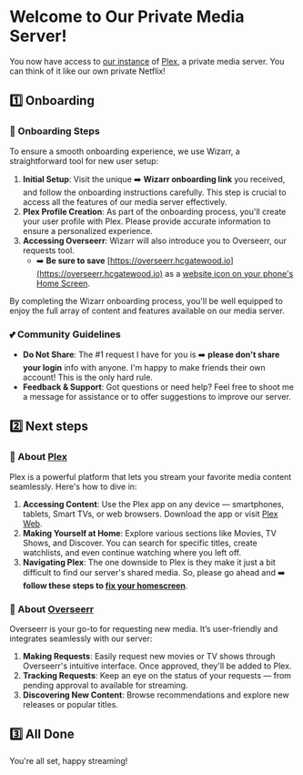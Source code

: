 # Welcome to Our Private Media Server!

You now have access to [our instance](https://plex.hcgatewood.io) of [Plex](https://www.plex.tv/), a private media server. You can think of it like our own private Netflix!

## 1️⃣ Onboarding

### 🌟 Onboarding Steps

To ensure a smooth onboarding experience, we use Wizarr, a straightforward tool for new user setup:

1. **Initial Setup**: Visit the unique ➡️ **Wizarr onboarding link** you received, and follow the onboarding instructions carefully. This step is crucial to access all the features of our media server effectively.
2. **Plex Profile Creation**: As part of the onboarding process, you'll create your user profile with Plex. Please provide accurate information to ensure a personalized experience.
3. **Accessing Overseerr**: Wizarr will also introduce you to Overseerr, our requests tool.
    - ➡️ **Be sure to save** [https://overseerr.hcgatewood.io](https://overseerr.hcgatewood.io) as a [website icon on your phone's Home Screen](https://support.apple.com/guide/iphone/bookmark-favorite-webpages-iph42ab2f3a7/ios#:~:text=Add%20a%20website%20icon%20to%20your%20Home%20Screen).

By completing the Wizarr onboarding process, you'll be well equipped to enjoy the full array of content and features available on our media server.

### 💕 Community Guidelines

- **Do Not Share**: The #1 request I have for you is ➡️ **please don't share your login** info with anyone. I'm happy to make friends their own account! This is the only hard rule.
- **Feedback & Support**: Got questions or need help? Feel free to shoot me a message for assistance or to offer suggestions to improve our server.

## 2️⃣ Next steps

### 🍿 About [Plex](https://plex.hcgatewood.io)

Plex is a powerful platform that lets you stream your favorite media content seamlessly. Here's how to dive in:

1. **Accessing Content**: Use the Plex app on any device — smartphones, tablets, Smart TVs, or web browsers. Download the app or visit [Plex Web](https://app.plex.tv/desktop).
1. **Making Yourself at Home**: Explore various sections like Movies, TV Shows, and Discover. You can search for specific titles, create watchlists, and even continue watching where you left off.
1. **Navigating Plex**: The one downside to Plex is they make it just a bit difficult to find our server's shared media. So, please go ahead and ➡️ **follow these steps to [fix your homescreen](/plex-homescreen)**.

### 🦄 About [Overseerr](https://overseerr.hcgatewood.io)

Overseerr is your go-to for requesting new media. It’s user-friendly and integrates seamlessly with our server:

1. **Making Requests**: Easily request new movies or TV shows through Overseerr's intuitive interface. Once approved, they'll be added to Plex.
1. **Tracking Requests**: Keep an eye on the status of your requests — from pending approval to available for streaming.
1. **Discovering New Content**: Browse recommendations and explore new releases or popular titles.

## 3️⃣ All Done

You're all set, happy streaming!
